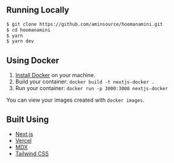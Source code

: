 ## Running Locally

```bash
$ git clone https://github.com/aminsource/hoomanamini.git
$ cd hoomanamini
$ yarn
$ yarn dev
```

## Using Docker

1. [Install Docker](https://docs.docker.com/get-docker/) on your machine.
1. Build your container: `docker build -t nextjs-docker .`
1. Run your container: `docker run -p 3000:3000 nextjs-docker`

You can view your images created with `docker images`.

## Built Using

- [Next.js](https://nextjs.org/)
- [Vercel](https://vercel.com)
- [MDX](https://github.com/mdx-js/mdx)
- [Tailwind CSS](https://tailwindcss.com/)
